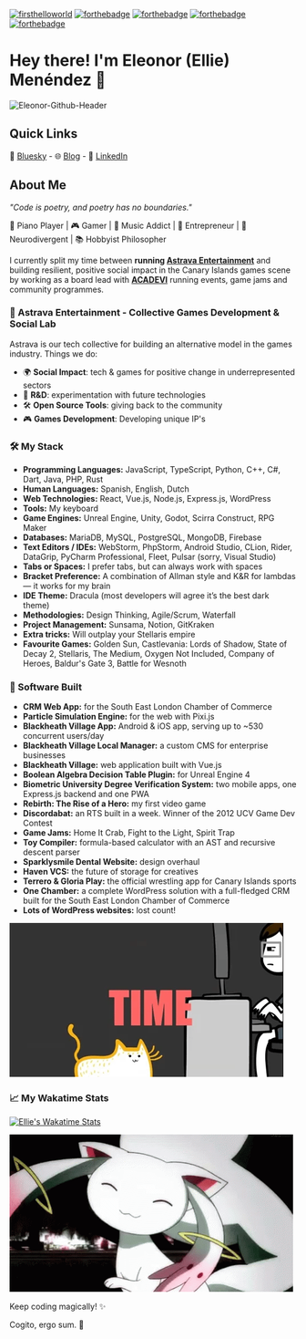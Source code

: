 [![firsthelloworld](https://time-since-hello-world-8cu87k2ds-eli-me.vercel.app/api)](https://time-since-hello-world-8cu87k2ds-eli-me.vercel.app/api)
[![forthebadge](https://forthebadge.com/images/badges/powered-by-black-magic.svg)](https://forthebadge.com)
[![forthebadge](https://forthebadge.com/images/badges/contains-technical-debt.svg)](https://forthebadge.com)
[![forthebadge](https://forthebadge.com/images/badges/powered-by-coffee.svg)](https://forthebadge.com)
[![forthebadge](https://forthebadge.com/images/badges/contains-cat-gifs.svg)](https://forthebadge.com)

# Hey there! I'm Eleonor (Ellie) Menéndez 🐇
<img width="1920" height="360" alt="Eleonor-Github-Header" src="https://github.com/user-attachments/assets/a8a5e9ad-c3ea-4615-b596-f70fd6828dd3" />

## Quick Links
🦋 [Bluesky](https://bsky.app/profile/eleonor.me) - 🌐 [Blog](https://eleonor.me) - 🔗 [LinkedIn](https://www.linkedin.com/in/eleonor-me)

## About Me
_"Code is poetry, and poetry has no boundaries."_

🎹 Piano Player | 🎮 Gamer | 🎵 Music Addict | 🚀 Entrepreneur | 🧠 Neurodivergent | 📚 Hobbyist Philosopher

I currently split my time between **running [Astrava Entertainment](https://astrava.games)** and building resilient, positive social impact in the Canary Islands games scene by working as a board lead with [**ACADEVI**](https://acadevi.es) running events, game jams and community programmes.

### 🌌 Astrava Entertainment - Collective Games Development & Social Lab 
Astrava is our tech collective for building an alternative model in the games industry. Things we do:

- 🌍 **Social Impact**: tech & games for positive change in underrepresented sectors  
- 🧪 **R&D**: experimentation with future technologies
- 🛠️ **Open Source Tools**: giving back to the community
- 🎮 **Games Development**: Developing unique IP's

### 🛠️ My Stack
- **Programming Languages:** JavaScript, TypeScript, Python, C++, C#, Dart, Java, PHP, Rust  
- **Human Languages:** Spanish, English, Dutch  
- **Web Technologies:** React, Vue.js, Node.js, Express.js, WordPress  
- **Tools:** My keyboard  
- **Game Engines:** Unreal Engine, Unity, Godot, Scirra Construct, RPG Maker  
- **Databases:** MariaDB, MySQL, PostgreSQL, MongoDB, Firebase  
- **Text Editors / IDEs:** WebStorm, PhpStorm, Android Studio, CLion, Rider, DataGrip, PyCharm Professional, Fleet, Pulsar (sorry, Visual Studio)  
- **Tabs or Spaces:** I prefer tabs, but can always work with spaces  
- **Bracket Preference:** A combination of Allman style and K&R for lambdas — it works for my brain  
- **IDE Theme:** Dracula (most developers will agree it’s the best dark theme)  
- **Methodologies:** Design Thinking, Agile/Scrum, Waterfall  
- **Project Management:** Sunsama, Notion, GitKraken  
- **Extra tricks:** Will outplay your Stellaris empire  
- **Favourite Games:** Golden Sun, Castlevania: Lords of Shadow, State of Decay 2, Stellaris, The Medium, Oxygen Not Included, Company of Heroes, Baldur's Gate 3, Battle for Wesnoth

### 🚀 Software Built
- **CRM Web App:** for the South East London Chamber of Commerce  
- **Particle Simulation Engine:** for the web with Pixi.js  
- **Blackheath Village App:** Android & iOS app, serving up to ~530 concurrent users/day  
- **Blackheath Village Local Manager:** a custom CMS for enterprise businesses  
- **Blackheath Village:** web application built with Vue.js  
- **Boolean Algebra Decision Table Plugin:** for Unreal Engine 4  
- **Biometric University Degree Verification System:** two mobile apps, one Express.js backend and one PWA  
- **Rebirth: The Rise of a Hero:** my first video game  
- **Discordabat:** an RTS built in a week. Winner of the 2012 UCV Game Dev Contest  
- **Game Jams:** Home It Crab, Fight to the Light, Spirit Trap  
- **Toy Compiler:** formula-based calculator with an AST and recursive descent parser  
- **Sparklysmile Dental Website:** design overhaul  
- **Haven VCS:** the future of storage for creatives  
- **Terrero & Gloria Play:** the official wrestling app for Canary Islands sports  
- **One Chamber:** a complete WordPress solution with a full-fledged CRM built for the South East London Chamber of Commerce  
- **Lots of WordPress websites:** lost count!

![meow](meow.gif)

### :chart_with_upwards_trend: My Wakatime Stats
[![Ellie's Wakatime Stats](https://github-readme-stats.vercel.app/api/wakatime?username=ellie_me&theme=synthwave)](https://wakatime.com/@ellie_me)

![kyubey-madoka](kyubey-madoka.gif)

Keep coding magically! ✨

Cogito, ergo sum. 🤖
